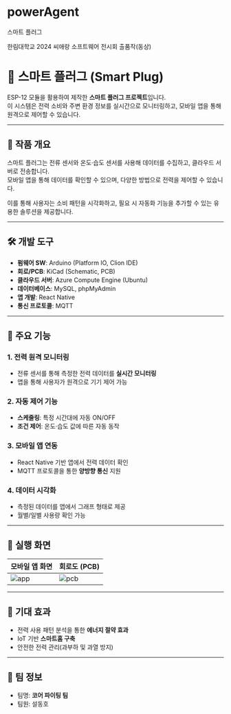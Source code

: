 # powerAgent
스마트 플러그

한림대학교 2024 씨애랑 소프트웨어 전시회 출품작(동상)


# 🔌 스마트 플러그 (Smart Plug)

ESP-12 모듈을 활용하여 제작한 **스마트 플러그 프로젝트**입니다.  
이 시스템은 전력 소비와 주변 환경 정보를 실시간으로 모니터링하고, 모바일 앱을 통해 원격으로 제어할 수 있습니다.

---

## 📖 작품 개요
스마트 플러그는 전류 센서와 온도·습도 센서를 사용해 데이터를 수집하고, 클라우드 서버로 전송합니다.  
모바일 앱을 통해 데이터를 확인할 수 있으며, 다양한 방법으로 전력을 제어할 수 있습니다.  

이를 통해 사용자는 소비 패턴을 시각화하고, 필요 시 자동화 기능을 추가할 수 있는 유용한 솔루션을 제공합니다.

---

## 🛠 개발 도구
- **펌웨어 SW**: Arduino (Platform IO, Clion IDE)  
- **회로/PCB**: KiCad (Schematic, PCB)  
- **클라우드 서버**: Azure Compute Engine (Ubuntu)  
- **데이터베이스**: MySQL, phpMyAdmin  
- **앱 개발**: React Native  
- **통신 프로토콜**: MQTT  

---

## 🌟 주요 기능

### 1. 전력 원격 모니터링
- 전류 센서를 통해 측정한 전력 데이터를 **실시간 모니터링**  
- 앱을 통해 사용자가 원격으로 기기 제어 가능  

### 2. 자동 제어 기능
- **스케줄링**: 특정 시간대에 자동 ON/OFF  
- **조건 제어**: 온도·습도 값에 따른 자동 동작  

### 3. 모바일 앱 연동
- React Native 기반 앱에서 전력 데이터 확인  
- MQTT 프로토콜을 통한 **양방향 통신** 지원  

### 4. 데이터 시각화
- 측정된 데이터를 앱에서 그래프 형태로 제공  
- 월별/일별 사용량 확인 가능  

---

## 📱 실행 화면
| 모바일 앱 화면 | 회로도 (PCB) |
|---------------|--------------|
| ![app](./images/app_screenshot.png) | ![pcb](./images/pcb_design.png) |

---

## 🚀 기대 효과
- 전력 사용 패턴 분석을 통한 **에너지 절약 효과**  
- IoT 기반 **스마트홈 구축**  
- 안전한 전력 관리(과부하 및 과열 방지)  

---

## 👥 팀 정보
- 팀명: **코어 파이팅 팀**  
- 팀원: 설동호  

